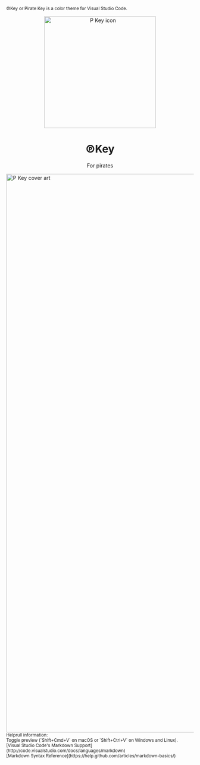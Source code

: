 <sub>℗Key or Pirate Key is a color theme for Visual Studio Code.</sub>

<p align="center">
<img width="300" alt="P Key icon" src="https://user-images.githubusercontent.com/98249521/194963804-f3e217f2-769d-4563-bd50-3c90e59b1e9a.png">
</p>

<h1 align="center">℗Key</h1>
<p align="center">For pirates</p>

<img width="1500" alt="P Key cover art" src="https://user-images.githubusercontent.com/98249521/194963601-752bb18c-841c-4904-b140-014254f7788d.png">

<sub>
Helprull information:<br>
Toggle preview (`Shift+Cmd+V` on macOS or `Shift+Ctrl+V` on Windows and Linux).<br>
[Visual Studio Code's Markdown Support](http://code.visualstudio.com/docs/languages/markdown)<br>
[Markdown Syntax Reference](https://help.github.com/articles/markdown-basics/)
</sub>

